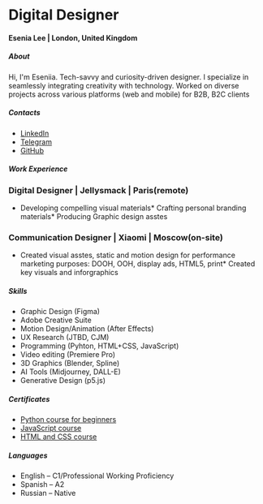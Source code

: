 
# Digital Designer
#### Esenia Lee  | London, United Kingdom

##### About
Hi, I'm Eseniia. Tech-savvy and curiosity-driven designer. I specialize in seamlessly integrating creativity with technology. Worked on diverse projects across various platforms (web and mobile) for B2B, B2C clients

##### Contacts
* [LinkedIn](https://linkedin.com/in/esenialee)
* [Telegram](https://t.me/leseniia)
* [GitHub](https://github.com/leseniia)

##### Work Experience
### Digital Designer | Jellysmack | Paris(remote)
* Developing compelling visual materials* Crafting personal branding materials* Producing Graphic design asstes
### Communication Designer | Xiaomi | Moscow(on-site)
* Created visual asstes, static and motion design for performance marketing purposes: DOOH, OOH, display ads, HTML5, print* Created key visuals and inforgraphics

##### Skills
* Graphic Design (Figma)
* Adobe Creative Suite
* Motion Design/Animation (After Effects)
* UX Research (JTBD, CJM)
* Programming (Pyhton, HTML+CSS, JavaScript)
* Video editing (Premiere Pro)
* 3D Graphics (Blender, Spline)
* AI Tools (Midjourney, DALL-E)
* Generative Design (p5.js)

##### Certificates
* [Python course for beginners](https://stepik.org/cert/2224773?lang=en)
* [JavaScript course](https://stepik.org/cert/2392980?lang=en)
* [HTML and CSS course](https://stepik.org/cert/2407866?lang=en)

##### Languages
* English – C1/Professional Working Proficiency
* Spanish – A2
* Russian – Native